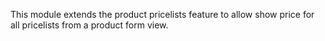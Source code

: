 This module extends the product pricelists feature to allow show price
for all pricelists from a product form view.
